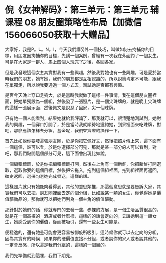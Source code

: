 # 倪《女神解码》：第三单元：第三单元 辅课程 08 朋友圈策略性布局【加微信156066050获取十大赠品】

大家好，我是P。U。N。I，今天我們講另外一個技巧，叫做如何去拘捕你的目標，用朋友圈拘捕你的目標，先講一個案例，曾經有一次我在外面約了一個女生，可是在大家是一群人，馬上四個人玩完了之後，各回各家。

但是我發現這個女生其實對我有一些興趣，然後我對她也有一些興趣，可是愛於當時我們的朋友，她有她，我們的朋友都是互相認識的，所以說她肯定不可能，跟我在單獨走，所以說我要通過一個方式去，測試她是否都有興趣。

是否今天晚上穿口足夠大，於是當時我就做了這樣一件事情，我在這個朋友圈裡面，把她單獨設為一個組，然後發了一張照片，是一個尖珠牌的，就是晚上尖珠牌的這樣一張展示面，然後佩文是說惡了回家，尖一個珠牌。

只有她一個人能看到，結果她就給我評論了，那我就可以，很清楚地測試到，她對我的興趣，一個穿口打開了，於是當時我就順勢地邀約她，到家裡面來吃珠牌，對吧，那麼應該怎樣去分組，基金呢，我們來實際的操作一下。

首先比如說你要發這張朋友圈，於是你把它佩好文，然後把照片傳上來，這下面有一個這個，誰可以看，於是你選擇部分可見，那就是某一部分的人可以看到，對吧，那我們點開這個部分可見，這下面會出現比如說。

一個編輯標籤，於是你把編輯標籤打開，然後右上角有一個新鮮，你把新鮮打開選取，選取你要的這個目標，然後把它拖入，拖到這個組裡面，拖到組裡面再返回，確定返回，選擇勾選她完成發送，這樣的話。

這樣照片就只有她能夠看得到，其他的意思類推，那這個意思就是要告訴大家，其實我們可以去把，朋友圈裡面去定向個分組，比如說某一類的女生，你覺得她是價值驅動品的，那你就可以把她們列為一個主角的價值驅動。

那針對於她們的話，你就專門的去發一些，赤裸的方展，是一個生活品質很高的，就是在一個高檔的，酒店或者什麼樣，這樣的的話會定向的，去讓她到這一類女生，她感受到你的價值，從而被吸引，還有一些女生可能是。

便穩逸的，還有她是可能會更容易被御旋所吸引，這時候你就可以去定向的分組，因為其實有的時候，如果你的硬價值直接不分組，或者說你的家人或者說其他的，一定會反感，所以這是我們分組的，這樣的一個目的。

我們先準備就到這裡，我們下期見。